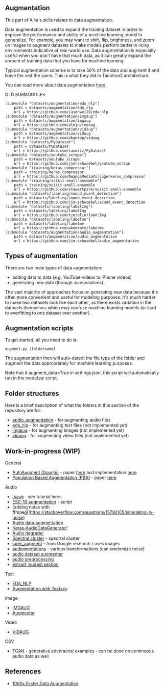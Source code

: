 ## Augmentation 

This part of Allie's skills relates to data augmentation.

Data augmentation is used to expand the training dataset in order to improve the performance and ability of a machine learning model to generalize. For example, you may want to shift, flip, brightness, and zoom on images to augment datasets to make models perform better in noisy environments indicative of real-world use. Data augmentation is especially useful when you don't have that much data, as it can greatly expand the amount of training data that you have for machine learning. 

Typical augmentation scheme is to take 50% of the data and augment it and leave the rest the same. This is what they did in Tacotron2 architecture. 

You can read more about data augmentation [here](https://towardsdatascience.com/1000x-faster-data-augmentation-b91bafee896c).

OLD SUBMODULES
```
[submodule "datasets/augmentation/eda_nlp"]
	path = datasets/augmentation/eda_nlp
	url = https://github.com/jasonwei20/eda_nlp
[submodule "datasets/augmentation/imgaug"]
	path = datasets/augmentation/imgaug
	url = https://github.com/aleju/imgaug
[submodule "datasets/augmentation/vidaug"]
	path = datasets/augmentation/vidaug
	url = https://github.com/okankop/vidaug
[submodule "datasets/PyDataset"]
	path = datasets/PyDataset
	url = https://github.com/iamaziz/PyDataset
[submodule "datasets/youtube_scrape"]
	path = datasets/youtube_scrape
	url = https://github.com/jim-schwoebel/youtube_scrape
[submodule "training/keras_compressor"]
	path = training/keras_compressor
	url = https://github.com/DwangoMediaVillage/keras_compressor
[submodule "training/scikit-small-ensemble"]
	path = training/scikit-small-ensemble
	url = https://github.com/stewartpark/scikit-small-ensemble
[submodule "datasets/labeling/sound_event_detection"]
	path = datasets/labeling/sound_event_detection
	url = https://github.com/jim-schwoebel/sound_event_detection
[submodule "datasets/labeling/labelImg"]
	path = datasets/labeling/labelImg
	url = https://github.com/tzutalin/labelImg
[submodule "datasets/labeling/labelme"]
	path = datasets/labeling/labelme
	url = https://github.com/wkentaro/labelme
[submodule "datasets/augmentation/audio_augmentation"]
	path = datasets/augmentation/audio_augmentation
	url = https://github.com/jim-schwoebel/audio_augmentation
```

## Types of augmentation

There are two main types of data augmentation:

* adding data to data (e.g. YouTube videos to iPhone videos) 
* generating new data (through manipulations) 

The vast majority of approaches focus on generating new data because it's often more convenient and useful for modeling purposes. It's much harder to make two datasets look like each other, as there exists variation in the datasets themselves which may confuse machine learning models (or lead to overfitting to one dataset over another). 

## Augmentation scripts 

To get started, all you need to do is:
```
augment.py [foldername]
```

The augmentation then will auto-detect the file type of the folder and augment the data appropriately for machine learning purposes.

Note that it augment_data=True in settings.json, this script will automatically run in the model.py script.

## Folder structures 

Here is a brief description of what the folders in this section of the repository are for:

- [audio_augmentation](https://github.com/jim-schwoebel/audio_augmentation/tree/a1b7838063684f451fbbacfc23311bbf8ca38897) - for augmenting audio files
- [eda_nlp]() - for augmenting text files (not implemented yet)
- [imgaug]() - for augmenting images (not implemented yet)
- [vidaug]() - for augmenting video files (not implemented yet)

## Work-in-progress (WIP)
General 
* [AutoAugment (Google)](https://github.com/tensorflow/models/tree/master/research/autoaugment) - paper [here](https://arxiv.org/abs/1805.09501) and implementation [here](https://github.com/DeepVoltaire/AutoAugment)
* [Population Based Augmentation (PBA)](https://github.com/arcelien/pba) - paper [here](https://arxiv.org/abs/1711.09846)

Audio 
* [tsaug](https://tsaug.readthedocs.io/en/stable/) - see tutorial here.
* [ESC-10 augmentation](https://github.com/JasonZhang156/Sound-Recognition-Tutorial/blob/master/data_augmentation.py) - script
* [adding noise with ffmpeg[(https://stackoverflow.com/questions/15792105/simulating-tv-noise)
* [Audio data augmentation](https://github.com/sid0710/audio_data_augmentation)
* [Keras-AudioDataGenerator](https://github.com/AhmedImtiazPrio/Keras-AudioDataGenerator)'
* [Audio degrader](https://github.com/emilio-molina/audio_degrader)
* [Spectral cluster](https://github.com/wq2012/SpectralCluster) - spectral cluster 
* [spec_augment](https://github.com/zcaceres/spec_augment) - from Google research / uses images 
* [audiomentations](https://github.com/iver56/audiomentations) - various transformations (can randomize noise)
* [audio dataset augmenter](https://github.com/kleydon/Audio-Dataset-Augmenter)
* [audio preprocessing](https://github.com/dedkoster/audio_preproccesing)
* [extract loudest section](https://github.com/petewarden/extract_loudest_section)

Text
* [EDA_NLP]()
* [Augmentation with Textacy](https://chartbeat-labs.github.io/textacy/build/html/api_reference/augmentation.html)

Image 
* [IMGAUG]()
* [Augmentor](https://github.com/mdbloice/Augmentor)

Video
* [VIDAUG]()

CSV 
* [TGAN](https://github.com/sdv-dev/TGAN) - generative adverserial examples - can be done on continuous audio data as well

## References
* [1000x Faster Data Augmentation](https://towardsdatascience.com/1000x-faster-data-augmentation-b91bafee896c)

